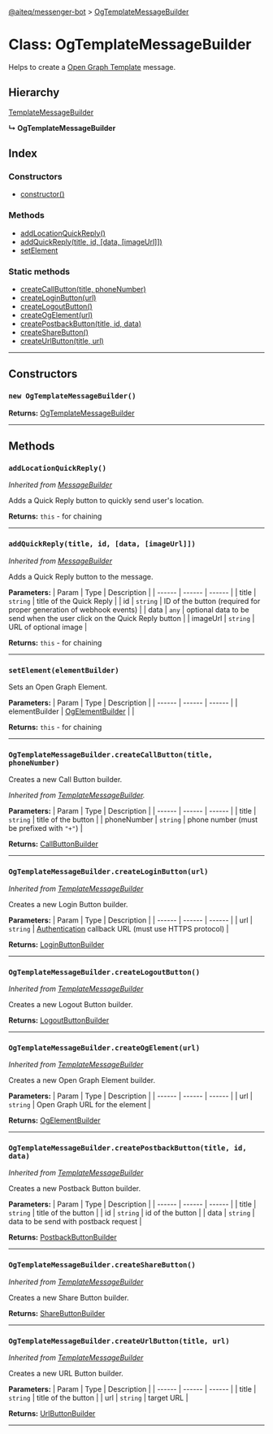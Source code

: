 [@aiteq/messenger-bot](../README.md) > [OgTemplateMessageBuilder](../classes/ogtemplatemessagebuilder.md)

# Class: OgTemplateMessageBuilder

Helps to create a [Open Graph Template](https://developers.facebook.com/docs/messenger-platform/open-graph-template) message.

## Hierarchy

[TemplateMessageBuilder](templatemessagebuilder.md)

**↳ OgTemplateMessageBuilder**

## Index

### Constructors

* [constructor()](ogtemplatemessagebuilder.md#constructor)

### Methods

* [addLocationQuickReply()](ogtemplatemessagebuilder.md#addlocationquickreply)
* [addQuickReply(title, id, [data, [imageUrl]])](ogtemplatemessagebuilder.md#addquickreply)
* [setElement](ogtemplatemessagebuilder.md#setelement)

### Static methods

* [createCallButton(title, phoneNumber)](ogtemplatemessagebuilder.md#createcallbutton)
* [createLoginButton(url)](ogtemplatemessagebuilder.md#createloginbutton)
* [createLogoutButton()](ogtemplatemessagebuilder.md#createlogoutbutton)
* [createOgElement(url)](ogtemplatemessagebuilder.md#createogelement)
* [createPostbackButton(title, id, data)](ogtemplatemessagebuilder.md#createpostbackbutton)
* [createShareButton()](ogtemplatemessagebuilder.md#createsharebutton)
* [createUrlButton(title, url)](ogtemplatemessagebuilder.md#createurlbutton)

---

## Constructors

<a id="constructor"></a>
### `new OgTemplateMessageBuilder()`

**Returns:** [OgTemplateMessageBuilder](ogtemplatemessagebuilder.md)

---

## Methods

<a id="addlocationquickreply"></a>
###  `addLocationQuickReply()`

*Inherited from [MessageBuilder](messagebuilder.md)*

Adds a Quick Reply button to quickly send user's location.

**Returns:** `this` - for chaining
___

<a id="addquickreply"></a>
###  `addQuickReply(title, id, [data, [imageUrl]])`

*Inherited from [MessageBuilder](messagebuilder.md)*

Adds a Quick Reply button to the message.

**Parameters:**
| Param | Type | Description |
| ------ | ------ | ------ |
| title | `string` | title of the Quick Reply |
| id | `string` | ID of the button (required for proper generation of webhook events) |
| data | `any` | optional data to be send when the user click on the Quick Reply button |
| imageUrl | `string` | URL of optional image |

**Returns:** `this` - for chaining
___

<a id="setelement"></a>
###  `setElement(elementBuilder)`

Sets an Open Graph Element.

**Parameters:**
| Param | Type | Description |
| ------ | ------ | ------ |
| elementBuilder | [OgElementBuilder](ogelementbuilder.md)   | |

**Returns:** `this` - for chaining
___

<a id="createcallbutton"></a>
### `OgTemplateMessageBuilder.createCallButton(title, phoneNumber)`

Creates a new Call Button builder.

*Inherited from [TemplateMessageBuilder](templatemessagebuilder.md).*

**Parameters:**
| Param | Type | Description |
| ------ | ------ | ------ |
| title | `string`   | title of the button |
| phoneNumber | `string`   | phone number (must be prefixed with `"+"`) |

**Returns:** [CallButtonBuilder](callbuttonbuilder.md)
___

<a id="createloginbutton"></a>
### `OgTemplateMessageBuilder.createLoginButton(url)`

*Inherited from [TemplateMessageBuilder](templatemessagebuilder.md)*

Creates a new Login Button builder.

**Parameters:**
| Param | Type | Description |
| ------ | ------ | ------ |
| url | `string` | [Authentication](https://developers.facebook.com/docs/messenger-platform/account-linking/authentication) callback URL (must use HTTPS protocol) |

**Returns:** [LoginButtonBuilder](loginbuttonbuilder.md)
___

<a id="createlogoutbutton"></a>
### `OgTemplateMessageBuilder.createLogoutButton()`

*Inherited from [TemplateMessageBuilder](templatemessagebuilder.md)*

Creates a new Logout Button builder.

**Returns:** [LogoutButtonBuilder](logoutbuttonbuilder.md)
___

<a id="createogelement"></a>
### `OgTemplateMessageBuilder.createOgElement(url)`

*Inherited from [TemplateMessageBuilder](templatemessagebuilder.md)*

Creates a new Open Graph Element builder.

**Parameters:**
| Param | Type | Description |
| ------ | ------ | ------ |
| url | `string` | Open Graph URL for the element |

**Returns:** [OgElementBuilder](ogelementbuilder.md)
___

<a id="createpostbackbutton"></a>
### `OgTemplateMessageBuilder.createPostbackButton(title, id, data)`

*Inherited from [TemplateMessageBuilder](templatemessagebuilder.md)*

Creates a new Postback Button builder.

**Parameters:**
| Param | Type | Description |
| ------ | ------ | ------ |
| title | `string`   | title of the button |
| id | `string`   | id of the button |
| data | `string`   | data to be send with postback request |

**Returns:** [PostbackButtonBuilder](postbackbuttonbuilder.md)
___

<a id="createsharebutton"></a>
### `OgTemplateMessageBuilder.createShareButton()`

*Inherited from [TemplateMessageBuilder](templatemessagebuilder.md)*

Creates a new Share Button builder.

**Returns:** [ShareButtonBuilder](sharebuttonbuilder.md)
___

<a id="createurlbutton"></a>
### `OgTemplateMessageBuilder.createUrlButton(title, url)`

*Inherited from [TemplateMessageBuilder](templatemessagebuilder.md)*

Creates a new URL Button builder.

**Parameters:**
| Param | Type | Description |
| ------ | ------ | ------ |
| title | `string`   | title of the button |
| url | `string`   | target URL |

**Returns:** [UrlButtonBuilder](urlbuttonbuilder.md)
___
